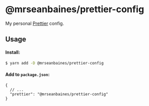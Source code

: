 # @mrseanbaines/prettier-config

My personal [Prettier](https://prettier.io) config.

## Usage

#### Install:

```bash
$ yarn add -D @mrseanbaines/prettier-config
```

#### Add to `package.json`:

```jsonc
{
  // ...
  "prettier": "@mrseanbaines/prettier-config"
}
```
